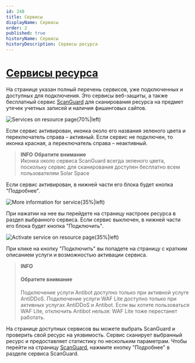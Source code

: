 ```yaml
---
id: 248
title: Сервисы
displayName: Сервисы
order: 2
published: true
historyName: Сервисы
historyDescription: Сервисы ресурса
---
```


# [Сервисы ресурса](services-for-resource)

На странице указан полный перечень сервисов, уже подключенных и доступных для подключения. Это сервисы веб-защиты, а также бесплатный сервис [ScanGuard]([219]) для сканирования ресурса на предмет утечек учетных записей и наличия фишинговых сайтов.

![Services on resource page(70%|left)](https://img.solarspace.pro/docs/services-on-resource-page.jpg "Сервисы для страницы ресурса")

Если сервис активирован, иконка около его названия зеленого цвета и переключатель справа – активный. Если сервис не подключен, то иконка красная, а переключатель справа – неактивный.  

   > **INFO**
   > **Обратите внимание**  
   > Иконка около сервиса ScanGuard всегда зеленого цвета, поскольку сервис для сканирования доступен бесплатно всем пользователям Solar Space  

Если сервис активирован, в нижней части его блока будет кнопка "Подробнее".

![More information for service(35%|left)](https://img.solarspace.pro/docs/more-inf-for-service.jpg "Подробнее о сервисе")

При нажатии на нее вы перейдете на страницу настроек ресурса в раздел выбранного сервиса.
Если сервис выключен, в нижней части его блока будет кнопка "Подключить".

![Activate service on resource page(35%|left)](https://img.solarspace.pro/docs/activate-service-on-resource-page.jpg "Подключение сервиса")

При клике на кнопку "Подключить" вы попадете на страницу с кратким описанием услуги и возможностью активации сервиса.  
   > **INFO**
   > #### Обратите внимание  
   > Подключение услуги Antibot доступно только при активной услуге AntiDDoS.
Подключение услуги WAF Lite доступно только при активных услугах AntiDDoS и Antibot. Если вы хотите пользоваться WAF Lite, отключить Antibot нельзя: WAF Lite тоже перестанет работать.  

На странице доступных сервисов вы можете выбрать ScanGuard и проверить свой ресурс на уязвимость. Сервис сканирует выбранный ресурс и предоставляет статистику по нескольким параметрам. Чтобы перейти на страницу [ScanGuard]([219]), нажмите кнопку "Подробнее" в разделе сервиса ScanGuard.